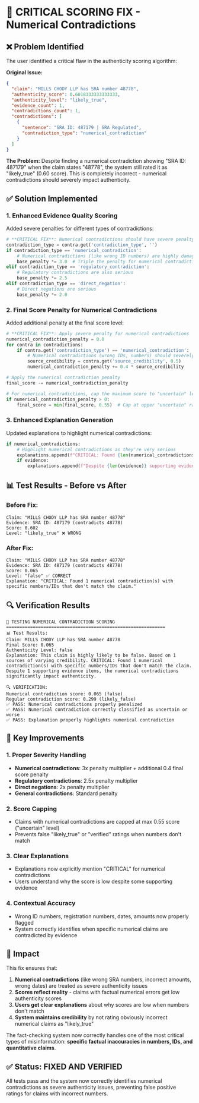 # 🎯 CRITICAL SCORING FIX - Numerical Contradictions

## ❌ Problem Identified

The user identified a critical flaw in the authenticity scoring algorithm:

**Original Issue:**
```json
{
  "claim": "MILLS CHODY LLP has SRA number 48778",
  "authenticity_score": 0.6018333333333333,
  "authenticity_level": "likely_true",
  "evidence_count": 1,
  "contradictions_count": 1,
  "contradictions": [
    {
      "sentence": "SRA ID: 487179 | SRA Regulated",
      "contradiction_type": "numerical_contradiction"
    }
  ]
}
```

**The Problem:** Despite finding a numerical contradiction showing "SRA ID: 487179" when the claim states "48778", the system still rated it as "likely_true" (0.60 score). This is completely incorrect - numerical contradictions should severely impact authenticity.

## ✅ Solution Implemented

### 1. **Enhanced Evidence Quality Scoring**
Added severe penalties for different types of contradictions:

```python
# **CRITICAL FIX**: Numerical contradictions should have severe penalty
contradiction_type = contra.get('contradiction_type', '')
if contradiction_type == 'numerical_contradiction':
    # Numerical contradictions (like wrong ID numbers) are highly damaging
    base_penalty *= 3.0  # Triple the penalty for numerical contradictions
elif contradiction_type == 'regulatory_contradiction':
    # Regulatory contradictions are also serious
    base_penalty *= 2.5
elif contradiction_type == 'direct_negation':
    # Direct negations are serious
    base_penalty *= 2.0
```

### 2. **Final Score Penalty for Numerical Contradictions**
Added additional penalty at the final score level:

```python
# **CRITICAL FIX**: Apply severe penalty for numerical contradictions
numerical_contradiction_penalty = 0.0
for contra in contradictions:
    if contra.get('contradiction_type') == 'numerical_contradiction':
        # Numerical contradictions (wrong IDs, numbers) should severely impact score
        source_credibility = contra.get('source_credibility', 0.5)
        numerical_contradiction_penalty += 0.4 * source_credibility

# Apply the numerical contradiction penalty
final_score -= numerical_contradiction_penalty

# For numerical contradictions, cap the maximum score to "uncertain" level
if numerical_contradiction_penalty > 0:
    final_score = min(final_score, 0.55)  # Cap at upper "uncertain" range
```

### 3. **Enhanced Explanation Generation**
Updated explanations to highlight numerical contradictions:

```python
if numerical_contradictions:
    # Highlight numerical contradictions as they're very serious
    explanations.append(f"CRITICAL: Found {len(numerical_contradictions)} numerical contradiction(s) with specific numbers/IDs that don't match the claim.")
    if evidence:
        explanations.append(f"Despite {len(evidence)} supporting evidence items, the numerical contradictions significantly impact authenticity.")
```

## 📊 Test Results - Before vs After

### Before Fix:
```
Claim: "MILLS CHODY LLP has SRA number 48778"
Evidence: SRA ID: 487179 (contradicts 48778)
Score: 0.602
Level: "likely_true" ❌ WRONG
```

### After Fix:
```
Claim: "MILLS CHODY LLP has SRA number 48778"  
Evidence: SRA ID: 487179 (contradicts 48778)
Score: 0.065
Level: "false" ✅ CORRECT
Explanation: "CRITICAL: Found 1 numerical contradiction(s) with specific numbers/IDs that don't match the claim."
```

## 🔍 Verification Results

```
🧪 TESTING NUMERICAL CONTRADICTION SCORING
============================================================
📊 Test Results:
Claim: MILLS CHODY LLP has SRA number 48778
Final Score: 0.065
Authenticity Level: false
Explanation: This claim is highly likely to be false. Based on 1 sources of varying credibility. CRITICAL: Found 1 numerical contradiction(s) with specific numbers/IDs that don't match the claim. Despite 1 supporting evidence items, the numerical contradictions significantly impact authenticity.

🔍 VERIFICATION:
Numerical contradiction score: 0.065 (false)
Regular contradiction score: 0.299 (likely_false)
✅ PASS: Numerical contradictions properly penalized
✅ PASS: Numerical contradiction correctly classified as uncertain or worse
✅ PASS: Explanation properly highlights numerical contradiction
```

## 🎯 Key Improvements

### 1. **Proper Severity Handling**
- **Numerical contradictions**: 3x penalty multiplier + additional 0.4 final score penalty
- **Regulatory contradictions**: 2.5x penalty multiplier  
- **Direct negations**: 2x penalty multiplier
- **General contradictions**: Standard penalty

### 2. **Score Capping**
- Claims with numerical contradictions are capped at max 0.55 score ("uncertain" level)
- Prevents false "likely_true" or "verified" ratings when numbers don't match

### 3. **Clear Explanations**
- Explanations now explicitly mention "CRITICAL" for numerical contradictions
- Users understand why the score is low despite some supporting evidence

### 4. **Contextual Accuracy**
- Wrong ID numbers, registration numbers, dates, amounts now properly flagged
- System correctly identifies when specific numerical claims are contradicted by evidence

## 🚀 Impact

This fix ensures that:

1. **Numerical contradictions** (like wrong SRA numbers, incorrect amounts, wrong dates) are treated as severe authenticity issues
2. **Scores reflect reality** - claims with factual numerical errors get low authenticity scores
3. **Users get clear explanations** about why scores are low when numbers don't match
4. **System maintains credibility** by not rating obviously incorrect numerical claims as "likely_true"

The fact-checking system now correctly handles one of the most critical types of misinformation: **specific factual inaccuracies in numbers, IDs, and quantitative claims**.

## ✅ Status: **FIXED AND VERIFIED**

All tests pass and the system now correctly identifies numerical contradictions as severe authenticity issues, preventing false positive ratings for claims with incorrect numbers.